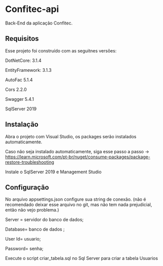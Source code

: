# Confitec-api
Back-End da aplicação Confitec.

## Requisitos
Esse projeto foi construído com as seguitnes versões:

DotNetCore: 3.1.4

EntityFramework: 3.1.3

AutoFac 5.1.4

Cors 2.2.0

Swagger 5.4.1

SqlServer 2019

## Instalação
Abra o projeto com Visual Studio, os packages serão instalados automaticamente.

Caso não seja instalado automaticamente, siga esse passo a passo -> https://learn.microsoft.com/pt-br/nuget/consume-packages/package-restore-troubleshooting

Instale o SqlServer 2019 e Management Studio

## Configuração
No arquivo appsettings.json configure sua string de conexão. (não é recomendado deixar esse arquivo no git, mas não tem nada prejudicial, então não vejo problema.)

Server = servidor do banco de dados;

Database= banco de dados ;

User Id= usuario;

Password= senha;

Execute o script criar_tabela.sql no Sql Server para criar a tabela Usuarios